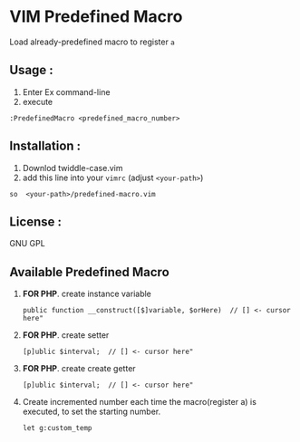 # VIM Predefined Macro

Load already-predefined macro to register `a`

## Usage : 
1. Enter Ex command-line
2. execute

`:PredefinedMacro <predefined_macro_number>`

## Installation :

1. Downlod twiddle-case.vim 
2. add this line into your `vimrc` (adjust ``<your-path>``)

`so  <your-path>/predefined-macro.vim`


## License : 
GNU GPL

## Available Predefined Macro

1. **FOR PHP**. create instance variable

    `public function __construct([$]variable, $orHere)  // [] <- cursor here"`

2. **FOR PHP**. create setter

    `[p]ublic $interval;  // [] <- cursor here"`

3. **FOR PHP**. create create getter 

    `[p]ublic $interval;  // [] <- cursor here"`

4. Create incremented number each time the macro(register a) is executed, to set the starting number.

    `let g:custom_temp`

